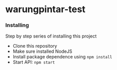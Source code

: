 ﻿# warungpintar-test

### Installing

Step by step series of installing this project
- Clone this repository
- Make sure installed NodeJS
- Install package dependence using ```npm install```
- Start API: ```npm start```
